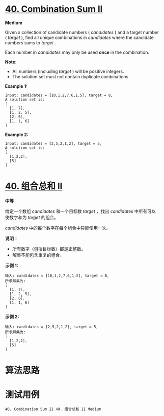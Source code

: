 # [40. Combination Sum II][enTitle]

**Medium**

Given a collection of candidate numbers ( *candidates* ) and a target number ( *target* ), find all unique combinations in  *candidates*  where the candidate numbers sums to  *target* .

Each number in  *candidates*  may only be used **once**  in the combination.

**Note:** 

- All numbers (including  *target* ) will be positive integers. 
- The solution set must not contain duplicate combinations.

**Example 1:** 

```
Input: candidates = [10,1,2,7,6,1,5], target = 8,
A solution set is:
[
  [1, 7],
  [1, 2, 5],
  [2, 6],
  [1, 1, 6]
]

```

**Example 2:** 

```
Input: candidates = [2,5,2,1,2], target = 5,
A solution set is:
[
  [1,2,2],
  [5]
]

```
# [40. 组合总和 II][cnTitle]

**中等**

给定一个数组  *candidates*  和一个目标数  *target*  ，找出  *candidates*  中所有可以使数字和为  *target*  的组合。

 *candidates*  中的每个数字在每个组合中只能使用一次。

**说明：** 

- 所有数字（包括目标数）都是正整数。 
- 解集不能包含重复的组合。 

**示例 1:** 

```
输入: candidates = [10,1,2,7,6,1,5], target = 8,
所求解集为:
[
  [1, 7],
  [1, 2, 5],
  [2, 6],
  [1, 1, 6]
]

```

**示例 2:** 

```
输入: candidates = [2,5,2,1,2], target = 5,
所求解集为:
[
  [1,2,2],
  [5]
]
```


# 算法思路

# 测试用例
```
40. Combination Sum II 40. 组合总和 II Medium
```

[enTitle]: https://leetcode.com/problems/combination-sum-ii/
[cnTitle]: https://leetcode-cn.com/problems/combination-sum-ii/
